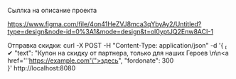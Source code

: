 Сыллка на описание проекта

https://www.figma.com/file/4on41HeZVJ8mca3qYbyAy2/Untitled?type=design&node-id=0%3A1&mode=design&t=ol0yptJQ2Enw8ACI-1

Отправка скидки:
curl -X POST -H "Content-Type: application/json" -d '{           ✔
"text": "Купон на скидку от партнера, только для наших Героев \n\n<a href='\''https://example.com'\''>здесь</a>",
"fordonate": 300    
}' http://localhost:8080